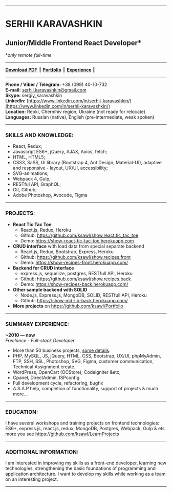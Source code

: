 ***
# SERHII KARAVASHKIN
## Junior/Middle Frontend React Developer*
**only remote full-time*
***

<!-- MENU -->
**[Download PDF](https://github.com/ksawl/ksawl/blob/master/Serhii_Karavashkin_Frontend_React_Developer.pdf)** || 
**[Portfolio](https://github.com/ksawl/Portfolio)** || 
**[Experience](https://github.com/ksawl/ksawl/blob/master/experience.md)** || 
**[]()**
***

<!-- CONTACTS -->
**Phone / Viber / Telegram:** +38 (099) 40-10-732  
**E-mail:** serhii.karavashkin@gmail.com  
**Skype:** sergiy_karavashkin  
**LinkedIn:** [https://www.linkedin.com/in/serhii-karavashkin/](https://www.linkedin.com/in/serhii-karavashkin/)  
**Location:** Repki, Chernihiv region, Ukraine (not ready for relocate)  
**Languages:** Russian (native), English (pre-intermediate, weak spoken)  
***

### SKILLS AND KNOWLEDGE:

- React, Redux;
- Javascript ES6+, jQuery, AJAX, Axios, fetch;
- HTML, HTML5;
- CSS3, SaSS, UI library (Bootstrap 4, Ant Design, Material-UI), adaptive and responsive - layout, UX/UI, accessibility;
- SVG-animations;
- Webpack 4, Gulp;
- RESTful API, GraphQL;
- Git, Github;
- Adobe Photoshop, Avocode, Figma
***

### PROJECTS:

- **React Tic Tac Toe** 
    - React.js, Redux, Heroku
    - Github: https://github.com/ksawl/show.react.tic_tac_toe
    - Demo: https://show-react-tic-tac-toe.herokuapp.com
- **CRUD interface** with load data from special separate backend
    - React.js, Redux, Bootstrap, Express, Heroku
    - Github: https://github.com/ksawl/show.recipes.front
    - Demo: https://show-recipes-front.herokuapp.com/
- **Backend for CRUD interface** 
    - express.js, sequelize, postgres, RESTfull API, Heroku
    - Github: https://github.com/ksawl/show.recipes.back
    - Demo: https://show-recipes-back.herokuapp.com/
- **Other sample backend with SOLID**
    - Node.js, Express.js, MongoDB, SOLID, RESTfull API, Heroku
    - Github: https://show-md-lib-back.herokuapp.com/
- **More projects** on https://github.com/ksawl/Portfolio
***

### SUMMARY EXPERIENCE:

**~2010 — now**  
    *Freelance - Full-stack Developer*
- More than 50 business projects, [some details](https://docs.google.com/document/u/0/d/1VWRV5xBxl3iZlonMVAOLIcIhz76MixXsLKc8JsjYbqA/edit).
- PHP, MySQL, JS, jQuery, HTML, CSS, Bootstrap, UX/UI, phpMyAdmin, FTP, SSH, SSL, Photoshop, SVG, Figma, customer communication, Тесhnical Assignment create.
- WordPress, OpenCart (OCStore), Codeigniter &etc;
- Cpanel, DirectAdmin, ISPconfig
- Full development cycle, refactoring, bugfix
- A.S.A.P help, completion of functionality, support of projects & much more...
***

### EDUCATION:

I have several workshops and training projects on frontend technologies:
ES6+, express.js, react.js, redux, MongoDB, Postgres, Webpack, Gulp & ets.
more you see https://github.com/ksawl/LearnProjects
***

### ADDITIONAL INFORMATION:

I am interested in improving my skills as a front-end developer, learning new technologies, strengthening the basic foundations of programming and application architecture.
I want to develop my skills while working as a team on an interesting project.
***